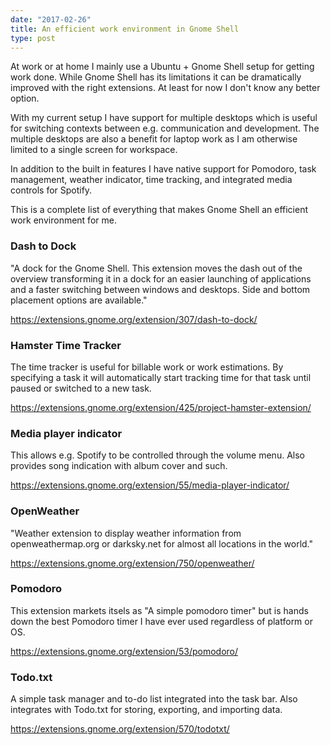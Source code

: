 ```yaml
---
date: "2017-02-26"
title: An efficient work environment in Gnome Shell
type: post
---
```


At work or at home I mainly use a Ubuntu + Gnome Shell setup for getting work done. While Gnome Shell has its limitations it can be dramatically improved with the right extensions. At least for now I don't know any better option.

With my current setup I have support for multiple desktops which is useful for switching contexts between e.g. communication and development. The multiple desktops are also a benefit for laptop work as I am otherwise limited to a single screen for workspace.

In addition to the built in features I have native support for Pomodoro, task management, weather indicator, time tracking, and integrated media controls for Spotify.

This is a complete list of everything that makes Gnome Shell an efficient work environment for me.

### Dash to Dock
"A dock for the Gnome Shell. This extension moves the dash out of the overview transforming it in a dock for an easier launching of applications and a faster switching between windows and desktops. Side and bottom placement options are available."

https://extensions.gnome.org/extension/307/dash-to-dock/

### Hamster Time Tracker
The time tracker is useful for billable work or work estimations. By specifying a task it will automatically start tracking time for that task until paused or switched to a new task.

https://extensions.gnome.org/extension/425/project-hamster-extension/

### Media player indicator
This allows e.g. Spotify to be controlled through the volume menu. Also provides song indication with album cover and such.

https://extensions.gnome.org/extension/55/media-player-indicator/

### OpenWeather
"Weather extension to display weather information from openweathermap.org or darksky.net for almost all locations in the world."

https://extensions.gnome.org/extension/750/openweather/

### Pomodoro
This extension markets itsels as "A simple pomodoro timer" but is hands down the best Pomodoro timer I have ever used regardless of platform or OS.

https://extensions.gnome.org/extension/53/pomodoro/

### Todo.txt
A simple task manager and to-do list integrated into the task bar. Also integrates with Todo.txt for storing, exporting, and importing data.

https://extensions.gnome.org/extension/570/todotxt/
